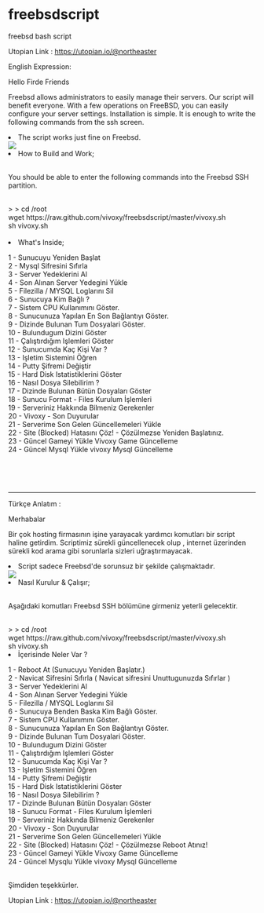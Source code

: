 # freebsdscript
freebsd bash script

Utopian Link : https://utopian.io/@northeaster

English Expression:

Hello Firde Friends

Freebsd allows administrators to easily manage their servers. Our script will benefit everyone. With a few operations on FreeBSD, you can easily configure your server settings.  Installation is simple. It is enough to write the following commands from the ssh screen.

<li>The script works just fine on Freebsd.</li>

<img src="https://image.prntscr.com/image/kmzI3E9cQhyUjE9OxdJ_Bw.png">

<li>How to Build and Work;</li>

<br>

You should be able to enter the following commands into the Freebsd SSH partition.

<br>
> > cd /root<br>
wget https://raw.github.com/vivoxy/freebsdscript/master/vivoxy.sh<br>
sh vivoxy.sh

 <br>

 <br>

<li>What's Inside;</li>

1 - Sunucuyu Yeniden Başlat  <br>
2 - Mysql Sifresini Sıfırla  <br>
3 - Server Yedeklerini Al <br>
4 - Son Alınan Server Yedegini Yükle <br>
5 - Filezilla / MYSQL Loglarını Sil <br>
6 - Sunucuya Kim Bağlı ? <br>
7 - Sistem CPU Kullanımını Göster. <br>
8 - Sunucunuza Yapılan En Son Bağlantıyı Göster. <br>
9 - Dizinde Bulunan Tum Dosyalari Göster. <br>
10 - Bulundugum Dizini Göster <br>
11 - Çalıştırdığım Işlemleri Göster <br>
12 - Sunucumda Kaç Kişi Var ? <br>
13 - Işletim Sistemini Öğren <br>
14 - Putty Şifremi Değiştir <br>
15 - Hard Disk Istatistiklerini Göster <br>
16 - Nasıl Dosya Silebilirim ? <br>
17 - Dizinde Bulunan Bütün Dosyaları Göster <br>
18 - Sunucu Format - Files Kurulum İşlemleri <br>
19 - Serveriniz Hakkında Bilmeniz Gerekenler <br>
20 - Vivoxy - Son Duyurular <br>
21 - Serverime Son Gelen Güncellemeleri Yükle <br>
22 - Site (Blocked) Hatasını Çöz! - Çözülmezse Yeniden Başlatınız. <br>
23 - Güncel Gameyi Yükle Vivoxy Game Güncelleme <br>
24 - Güncel Mysql Yükle vivoxy Mysql Güncelleme <br>

<br>

<br>

<br>

<hr>


Türkçe Anlatım : 

Merhabalar 

Bir çok hosting firmasının işine yarayacak yardımcı komutları bir script haline getirdim. Scriptimiz sürekli güncellenecek olup , internet üzerinden sürekli kod arama gibi sorunlarla sizleri uğraştırmayacak. 

<li>Script sadece Freebsd'de sorunsuz bir şekilde çalışmaktadır.</li>

<img src="https://image.prntscr.com/image/kmzI3E9cQhyUjE9OxdJ_Bw.png">

<li>Nasıl Kurulur & Çalışır;</li>

<br>

Aşağıdaki komutları Freebsd SSH bölümüne girmeniz yeterli gelecektir.

<br>
> > cd /root<br>
wget https://raw.github.com/vivoxy/freebsdscript/master/vivoxy.sh<br>
sh vivoxy.sh

<br>

<li>İçerisinde Neler Var ? </li>

1 - Reboot At (Sunucuyu Yeniden Başlatır.) <br>
2 - Navicat Sifresini Sıfırla ( Navicat sifresini Unuttugunuzda Sıfırlar ) <br>
3 - Server Yedeklerini Al <br>
4 - Son Alınan Server Yedegini Yükle <br>
5 - Filezilla / MYSQL Loglarını Sil <br>
6 - Sunucuya Benden Baska Kim Bağlı Göster. <br>
7 - Sistem CPU Kullanımını Göster. <br>
8 - Sunucunuza Yapılan En Son Bağlantıyı Göster. <br>
9 - Dizinde Bulunan Tum Dosyalari Göster. <br>
10 - Bulundugum Dizini Göster <br>
11 - Çalıştırdığım Işlemleri Göster <br>
12 - Sunucumda Kaç Kişi Var ? <br>
13 - Işletim Sistemini Öğren <br>
14 - Putty Şifremi Değiştir <br>
15 - Hard Disk Istatistiklerini Göster <br>
16 - Nasıl Dosya Silebilirim ? <br>
17 - Dizinde Bulunan Bütün Dosyaları Göster <br>
18 - Sunucu Format - Files Kurulum İşlemleri <br>
19 - Serveriniz Hakkında Bilmeniz Gerekenler <br>
20 - Vivoxy - Son Duyurular <br>
21 - Serverime Son Gelen Güncellemeleri Yükle <br>
22 - Site (Blocked) Hatasını Çöz! - Çözülmezse Reboot Atınız! <br>
23 - Güncel Gameyi Yükle Vivoxy Game Güncelleme <br>
24 - Güncel Mysqlu Yükle vivoxy Mysql Güncelleme <br>
<br>

Şimdiden teşekkürler.


Utopian Link : https://utopian.io/@northeaster
